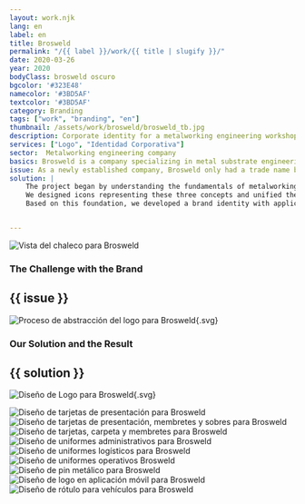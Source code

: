 ```yaml
---
layout: work.njk 
lang: en
label: en
title: Brosweld
permalink: "/{{ label }}/work/{{ title | slugify }}/"
date: 2020-03-26
year: 2020
bodyClass: brosweld oscuro
bgcolor: '#323E48'
namecolor: '#3BD5AF'
textcolor: '#3BD5AF'
category: Branding
tags: ["work", "branding", "en"]
thumbnail: /assets/work/brosweld/brosweld_tb.jpg
description: Corporate identity for a metalworking engineering workshop
services: ["Logo", "Identidad Corporativa"]
sector:  Metalworking engineering company
basics: Brosweld is a company specializing in metal substrate engineering and mechanics, providing solutions for various business sectors. Its main value lies in the comprehensive solutions it offers through technical expertise, meticulous execution, and a design-focused approach to developing solutions tailored to each specific need.
issue: As a newly established company, Brosweld only had a trade name but lacked a logo and corporate identity system that could convey professionalism and credibility.
solution: |
    The project began by understanding the fundamentals of metalworking engineering to break down its core concepts and define Brosweld’s value proposition. These were distilled into three key characteristics: 1) Metal fusion – the process of joining metals. 2) Integration of multiple techniques to achieve this fusion. 3) The creation of complex structures that serve as tailored solutions for clients.
    We designed icons representing these three concepts and unified them into a single abstract symbol. This was complemented by typography and colors aligned with the industrial sector, resulting in a logo that accurately reflects the company’s values as a metal engineering firm.
    Based on this foundation, we developed a brand identity with applications that provide both visual and functional solutions, supporting Brosweld’s daily B2B operations.


---
```


![Vista del chaleco para Brosweld](/assets/work/brosweld/brosweld_chaleco.jpg)

<div class="column__2">
    <div class="col__left">
        <h3>The Challenge with the Brand</h3>
    </div>
    <div class="col__right">
        <h2>{{ issue }}</h2>
    </div>
</div>

![Proceso de abstracción del logo para Brosweld](/assets/work/brosweld/brosweld_logo_proceso.svg){.svg}

<div class="column__2 work__column__2">
    <div class="col__left">
        <h3>Our Solution and the Result</h3>
    </div>
    <div class="col__right">
        <h2>{{ solution }}</h2>
    </div>
</div>

![Diseño de Logo para Brosweld](/assets/work/brosweld/brosweld_logo.svg){.svg}

![Diseño de tarjetas de presentación para Brosweld](/assets/work/brosweld/brosweld_tarjetas.jpg)
![Diseño de tarjetas de presentación, membretes y sobres para Brosweld](/assets/work/brosweld/brosweld_membretes_tarjetas.jpg)
![Diseño de tarjetas, carpeta y membretes para Brosweld](/assets/work/brosweld/brosweld_carpeta_membretes_plumas.jpg)
![Diseño de uniformes administrativos para Brosweld](/assets/work/brosweld/brosweld_uniformes_camisas.jpg)
![Diseño de uniformes logísticos para Brosweld](/assets/work/brosweld/brosweld_uniformes_polo.jpg)
![Diseño de uniformes operativos Brosweld](/assets/work/brosweld/brosweld_uniformes_playeras.jpg)
![Diseño de pin metálico para Brosweld](/assets/work/brosweld/brosweld_imagotipo_metal.jpg)
![Diseño de logo en aplicación móvil para Brosweld](/assets/work/brosweld/brosweld_app.jpg)
![Diseño de rótulo para vehículos para Brosweld](/assets/work/brosweld/brosweld_rotulos_vehiculo.jpg)